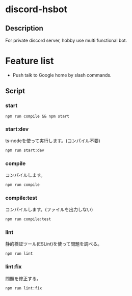 # discord-hsbot

## Description
For private discord server, hobby use multi functional bot.

# Feature list
- Push talk to Google home by slash commands.

## Script

### start

```
npm run compile && npm start
```

### start:dev

ts-nodeを使って実行します。(コンパイル不要)

```bash
npm run start:dev
```

### compile

コンパイルします。

```bash
npm run compile
```

### compile:test

コンパイルします。(ファイルを出力しない)

```bash
npm run compile:test
```

### lint

静的検証ツール(ESLint)を使って問題を調べる。

```bash
npm run lint
```

### lint:fix

問題を修正する。

```bash
npm run lint:fix
```
